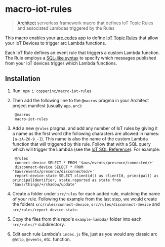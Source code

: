 # macro-iot-rules

> [Architect](arc.codes) serverless framework macro that defines IoT Topic Rules and associated Lambdas triggered by the Rules

This macro enables your [arc.codes](arc.codes) app to define [IoT](https://docs.aws.amazon.com/iot/latest/developerguide/what-is-aws-iot.html)
[Topic Rules]( https://docs.aws.amazon.com/iot/latest/developerguide/iot-rules.html)
that allow your IoT Devices to trigger arc Lambda functions.

Each IoT Rule defines an event rule that triggers a custom Lambda function. The
Rule employs a [SQL-like syntax][sql] to specify which messages published from your
IoT devices trigger which Lambda functions.

## Installation

1. Run: `npm i copperinc/macro-iot-rules`

2. Then add the following line to the `@macros` pragma in your Architect project manifest (usually `app.arc`):

        @macros
        macro-iot-rules

3. Add a new `@rules` pragma, and add any number of IoT rules by giving it a name
   as the first word (the following characters are allowed in names: `[a-zA-Z0-9_-]`).
   This name is also the name of the custom Lambda function that will triggered
   by this rule. Follow that with a SQL query which will trigger the Lambda (see
   the [IoT SQL Reference][sql]). For example:

        @rules
        connect-device SELECT * FROM '$aws/events/presence/connected/+'
        disconnect-device SELECT * FROM '$aws/events/presence/disconnected/+'
        report-device-state SELECT clientid() as clientId, principal() as principalIdentifier, state.reported as state from '$aws/things/+/shadow/update'

4. Create a folder under `src/rules` for each added rule, matching the name of your
   rule. Following the example from the last step, we would create the folders
   `src/rules/connect-device`, `src/rules/disconnect-device` and
   `src/rules/report-device-state`.

5. Copy the files from this repo's `example-lambda/` folder into each
   `src/rules/*` subdirectory.

6. Edit each rule Lambda's `index.js` file, just as you would any classic arc
   `@http`, `@events`, etc. function.

[sql]: https://docs.aws.amazon.com/iot/latest/developerguide/iot-sql-reference.html
